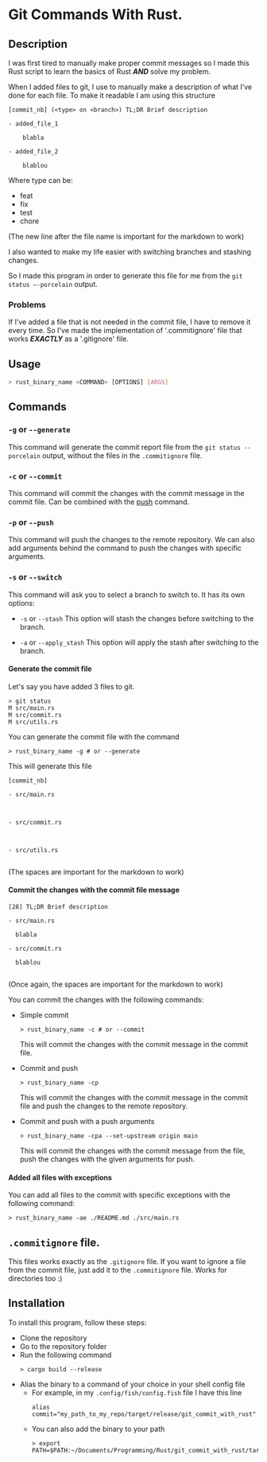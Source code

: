 # Git Commands With Rust.

## Description

I was first tired to manually make proper commit messages so I made this Rust script to learn the basics of Rust **_AND_** solve my problem.

When I added files to git, I use to manually make a description of what I’ve done for each file. To make it readable I am using this structure

```
[commit_nb] (<type> on <branch>) TL;DR Brief description

- added_file_1

	blabla

- added_file_2

	blablou

```

Where type can be:
- feat
- fix
- test
- chore

(The new line after the file name is important for the markdown to work)

I also wanted to make my life easier with switching branches and stashing changes.

So I made this program in order to generate this file for me from the `git status –-porcelain` output.

### Problems

If I’ve added a file that is not needed in the commit file, I have to remove it every time.
So I've made the implementation of '.commitignore' file that works **_EXACTLY_** as a '.gitignore' file.

## Usage

```bash
> rust_binary_name <COMMAND> [OPTIONS] [ARGS]
```

## Commands

### `-g` or `--generate`

This command will generate the commit report file from the `git status --porcelain` output, without the files in the `.commitignore` file.

### `-c` or `--commit`

This command will commit the changes with the commit message in the commit file.
Can be combined with the [push](#-p-or---push) command.

### `-p` or `--push`

This command will push the changes to the remote repository.
We can also add arguments behind the command to push the changes with specific arguments.

### `-s` or `--switch`

This command will ask you to select a branch to switch to.
It has its own options:

- `-s` or `--stash`
  This option will stash the changes before switching to the branch.

- `-a` or `--apply_stash`
  This option will apply the stash after switching to the branch.

#### Generate the commit file

Let's say you have added 3 files to git.

```
> git status
M src/main.rs
M src/commit.rs
M src/utils.rs
```

You can generate the commit file with the command

```
> rust_binary_name -g # or --generate
```

This will generate this file

```
[commit_nb]

- src/main.rs



- src/commit.rs



- src/utils.rs


```

(The spaces are important for the markdown to work)

#### Commit the changes with the commit file message

```
[28] TL;DR Brief description

- src/main.rs

  blabla

- src/commit.rs

  blablou


```

(Once again, the spaces are important for the markdown to work)

You can commit the changes with the following commands:

- Simple commit

  ```
  > rust_binary_name -c # or --commit
  ```

  This will commit the changes with the commit message in the commit file.

- Commit and push

  ```
  > rust_binary_name -cp
  ```

  This will commit the changes with the commit message in the commit file and push the changes to the remote repository.

- Commit and push with a push arguments

  ```
  > rust_binary_name -cpa --set-upstream origin main
  ```

  This will commit the changes with the commit message from the file, push the changes with the given arguments for push.

#### Added all files with exceptions

You can add all files to the commit with specific exceptions with the following command:

```
> rust_binary_name -ae ./README.md ./src/main.rs
```

## `.commitignore` file.

This files works exactly as the `.gitignore` file.
If you want to ignore a file from the commit file, just add it to the `.commitignore` file. Works for directories too :)

## Installation

To install this program, follow these steps:

- Clone the repository
- Go to the repository folder
- Run the following command
  ```
  > cargo build --release
  ```
- Alias the binary to a command of your choice in your shell config file
  - For example, in my `.config/fish/config.fish` file I have this line
    ```
    alias commit="my_path_to_my_repo/target/release/git_commit_with_rust"
    ```
  - You can also add the binary to your path
    ```
    > export PATH=$PATH:~/Documents/Programming/Rust/git_commit_with_rust/target/release
    ```
